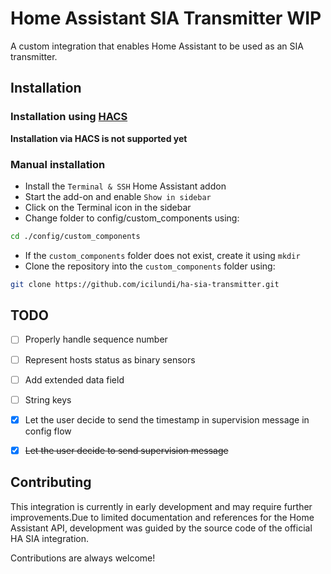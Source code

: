 
# Home Assistant SIA Transmitter WIP

A custom integration that enables Home Assistant to be used as an SIA transmitter.

## Installation

### Installation using [HACS](https://www.hacs.xyz/)

**Installation via HACS is not supported yet**

### Manual installation

- Install the ```Terminal & SSH``` Home Assistant addon
- Start the add-on and enable ```Show in sidebar```
- Click on the Terminal icon in the sidebar
- Change folder to config/custom_components using:
```bash
cd ./config/custom_components
```
- If the ```custom_components``` folder does not exist, create it using ```mkdir```
- Clone the repository into the ```custom_components``` folder using:
```bash
git clone https://github.com/icilundi/ha-sia-transmitter.git
```
## TODO
- [ ] Properly handle sequence number
- [ ] Represent hosts status as binary sensors
- [ ] Add extended data field
- [ ] String keys
- [x] Let the user decide to send the timestamp in supervision message in config flow
- [x] ~~Let the user decide to send supervision message~~


## Contributing
This integration is currently in early development and may require further improvements.Due to limited documentation and references for the Home Assistant API, development was guided by the source code of the official HA SIA integration.

Contributions are always welcome!
